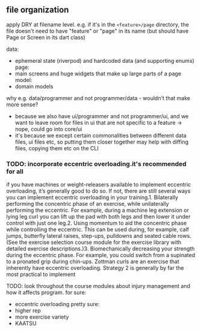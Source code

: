 
## file organization

apply DRY at filename level. e.g. if it's in the `<feature>/page` directory, the file doesn't need to have "feature" or "page" in its name (but should have Page or Screen in its dart class)

data:
* ephemeral state (riverpod) and hardcoded data (and supporting enums)
page:
* main screens and huge widgets that make up large parts of a page
model:
* domain models


why e.g. data/programmer and not programmer/data - wouldn't that make more sense?
* because we also have ui/programmer and not programmer/ui, and we want to leave room for files in ui that are not specific to a feature -> nope, could go into core/ui
* it's because we except certain commonalities between different data files, ui files etc, so putting them closer together may help with diffing files, copying them etc on the CLI



### TODO: incorporate eccentric overloading.it's recommended for all

 if you have machines or weight-releasers available to implement eccentric overloading, it’s generally good to do so. If not, there are still several ways you can implement eccentric overloading in your training.1. Bilaterally performing the concentric phase of an exercise, while unilaterally performing the eccentric. For example, during a machine leg extension or lying leg curl you can lift up the pad with both legs and then lower it under control with just one leg.2. Using momentum to aid the concentric phase while controlling the eccentric. This can be used during, for example, calf jumps, butterfly lateral raises, step-ups, pulldowns and seated cable rows. (See the exercise selection course module for the exercise library with detailed exercise descriptions.)3. Biomechanically decreasing your strength during the eccentric phase. For example, you could switch from a supinated to a pronated grip during chin-ups. Zottman curls are an exercise that inherently have eccentric overloading. Strategy 2 is generally by far the most practical to implement

 

TODO: look throughout the course modules about injury management and how it affects program.
for sure:
- eccentric overloading
pretty sure:
- higher rep
- more exercise variety
- KAATSU
